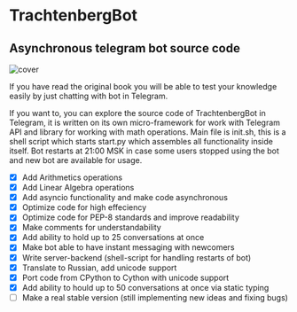 # TrachtenbergBot
## Asynchronous telegram bot source code

![cover](https://github.com/vadimfedulov395/trachtenberg-sci/raw/master/cover.jpg)

If you have read the original book you will be able to test your knowledge easily by just chatting with bot in Telegram.

If you want to, you can explore the source code of TrachtenbergBot in Telegram, it is written on its own micro-framework for work with Telegram API and library for working with math operations. Main file is init.sh, this is a shell script which starts start.py which assembles all functionality inside itself. Bot restarts at 21:00 MSK in case some users stopped using the bot and new bot are available for usage.

- [x] Add Arithmetics operations
- [x] Add Linear Algebra operations
- [x] Add asyncio functionality and make code asynchronous
- [x] Optimize code for high effeciency
- [x] Optimize code for PEP-8 standards and improve readability
- [x] Make comments for understandability
- [x] Add ability to hold up to 25 conversations at once
- [x] Make bot able to have instant messaging with newcomers
- [x] Write server-backend (shell-script for handling restarts of bot)
- [x] Translate to Russian, add unicode support
- [x] Port code from CPython to Cython with unicode support
- [x] Add ability to hould up to 50 conversations at once via static typing
- [ ] Make a real stable version (still implementing new ideas and fixing bugs)
